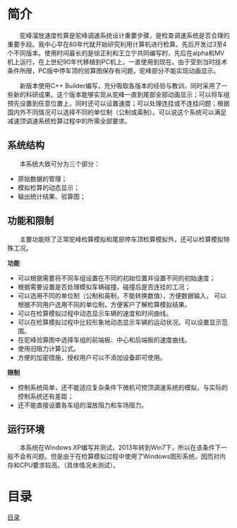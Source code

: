# 简介

&emsp;&emsp;驼峰溜放速度检算是驼峰调速系统设计重要步骤，是检查调速系统是否合理的重要手段。我中心早在80年代就开始研究利用计算机进行检算。先后开发过3至4个不同版本。使用时间最长的是徐正利和王立宁共同编写的，先后在alpha和MV机上运行，在上世纪90年代移植到PC机上，一直使用到现在。由于受到当时技术条件所限，PC版中停车顶的验算图保存有问题，驼峰部分不能实现动画显示。

&emsp;&emsp;新版本使用C++ Builder编写，充分吸取各版本的经验与教训，同时采用了一些新的科研成果。这个版本能够实现从驼峰一直到尾部全部动画显示；可以将车组预先设置到任意位置上，同时还可以设置速度；可以处理连挂或不连挂问题；根据国内外不同情况可以选择不同的单位制（公制或英制）。可以说这个系统可以满足减速顶调速系统检算过程中的所需全部要求。

## 系统结构

&emsp;&emsp;本系统大致可分为三个部分：

- 原始数据的管理；
- 模拟检算的动态显示；
- 输出统计结果、验算图；

## 功能和限制

&emsp;&emsp;主要功能除了正常驼峰检算模拟和尾部停车顶检算模拟外，还可以检算模拟特殊工况。

**功能**

- 可以根据需要将不同车组设置在不同的初始位置并设置不同的初始速度；
- 根据需要设置是否处理模拟车辆碰撞，碰撞后是否连挂的工况；
- 可以选用不同的单位制（公制和英制，不能转换数值），方便数据输入， 可以根据不同用户选用不同的单位制，方便客户了解检算模拟结果。
- 可以在检算模拟过程中动态显示车辆的速度和时间曲线。
- 可以在检算模拟过程中比较形象地动态显示车辆的运动状况。可以设置显示范围。
- 在驼峰验算图中选择车组的前端板、中心和后端板的速度曲线。
- 使用旧阻力计算公式。
- 方便的加密措施，授权用户可以不添加设备即可使用。

**限制**

- 控制系统简单，还不能适应复杂条件下微机可控顶调速系统的模拟，与实际的控制系统还有差距；
- 还不能直接设置各车组的溜放阻力和车场阻力。

## 运行环境
&emsp;&emsp;本系统在Windows XP编写并测试，2013年转到Win7下，所以在该条件下一般不会有问题。但是由于在检算模拟过程中使用了Windows图形系统，因而对内存和CPU要求较高。（具体情况未测试）。

# 目录

[目录](/summary.md)


